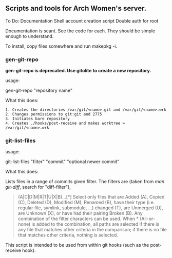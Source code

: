 ## Scripts and tools for Arch Women's server. ##

To Do:
Documentation
Shell account creation script
Double auth for root

Documentation is scant. See the code for each. They should be simple enough to understand.

To install, copy files somewhere and run makepkg -i.

### gen-git-repo ###

**gen-git-repo is deprecated. Use gitolite to create a new repository.**

usage: 

gen-git-repo "repository name"

What this does:

    1. Creates the directories /var/git/<name>.git and /var/git/<name>.wrk
    2. Changes permissions to git:git and 2775
    3. Initiates bare repository 
    4. Creates ./hooks/post-receive and makes worktree = /var/git/<name>.wrk

### git-list-files ###

usage:

git-list-files "filter" "commit" "optional newer commit"

What this does:

Lists files in a range of commits given filter. The filters are (taken from _man git-diff_, search for "diff-filter"),
> (A|C|D|M|R|T|U|X|B)...[\*]
> Select only files that are Added (A), Copied (C), Deleted (D), Modified (M), Renamed (R), have their type (i.e. regular file, symlink, submodule, ...) changed (T), are Unmerged (U), are Unknown (X), or have had their pairing Broken (B). Any combination of the filter characters can be used. When * (All-or-none) is added to the combination, all paths are selected if there is any file that matches other criteria in the comparison; if there is no file that matches other criteria, nothing is selected.

This script is intended to be used from within git hooks (such as the post-receive hook).

